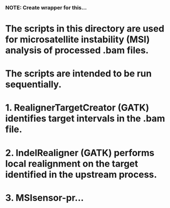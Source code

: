 ### NOTE: Create wrapper for this...

# The scripts in this directory are used for microsatellite instability (MSI) analysis of processed .bam files. 
# The scripts are intended to be run sequentially.

# 1. RealignerTargetCreator (GATK) identifies target intervals in the .bam file. 
# 2. IndelRealigner (GATK) performs local realignment on the target identified in the upstream process. 
# 3. MSIsensor-pr...


